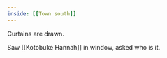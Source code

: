 ```yaml
---
inside: [[Town south]]
---
```


Curtains are drawn.

Saw [[Kotobuke Hannah]] in window, asked who is it.

